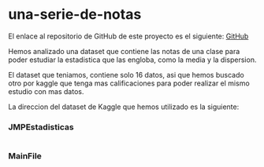 # una-serie-de-notas

El enlace al repositorio de GitHub de este proyecto es el siguiente: [GitHub](https://github.com/jzazooro/una-serie-de-notas.git)

Hemos analizado una dataset que contiene las notas de una clase para poder estudiar la estadistica que las engloba, como la media y la dispersion.

El dataset que teniamos, contiene solo 16 datos, asi que hemos buscado otro por kaggle que tenga mas calificaciones para poder realizar el mismo estudio con mas datos.

La direccion del dataset de Kaggle que hemos utilizado es la siguiente: 

### JMPEstadisticas

```

```

### MainFile

```

```
